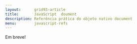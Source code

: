 ```yaml
---
layout:      grid93-article
title:       JavaScript  doument
description: Referência prática do objeto nativo document
menu:        javascript-refs
---
```



Em breve!